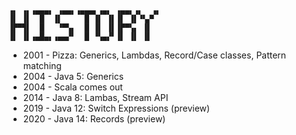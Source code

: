 


    ▗▖ ▗▖▗▄▄▄▖ ▗▄▄▖▗▄▄▄▖▗▄▖ ▗▄▄▖▗▖  ▗▖
    ▐▌ ▐▌  █  ▐▌     █ ▐▌ ▐▌▐▌ ▐▌▝▚▞▘ 
    ▐▛▀▜▌  █   ▝▀▚▖  █ ▐▌ ▐▌▐▛▀▚▖ ▐▌  
    ▐▌ ▐▌▗▄█▄▖▗▄▄▞▘  █ ▝▚▄▞▘▐▌ ▐▌ ▐▌



* 2001 - Pizza: Generics, Lambdas, Record/Case classes, Pattern matching
* 2004 - Java 5: Generics
* 2004 - Scala comes out
* 2014 - Java 8: Lambas, Stream API
* 2019 - Java 12: Switch Expressions (preview)
* 2020 - Java 14: Records (preview)
